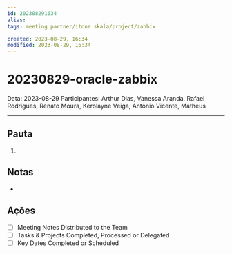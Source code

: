 ```yaml
---
id: 202308291634
alias: 
tags: meeting partner/itone skala/project/zabbix

created: 2023-08-29, 16:34
modified: 2023-08-29, 16:34
---
```

# 20230829-oracle-zabbix

Data: 2023-08-29
Participantes: Arthur Dias, Vanessa Aranda, Rafael Rodrigues, Renato Moura, Kerolayne Veiga, Antônio Vicente, Matheus

---

## Pauta

1. 

## Notas

- 

## Ações

- [ ] Meeting Notes Distributed to the Team
- [ ] Tasks & Projects Completed, Processed or Delegated
- [ ] Key Dates Completed or Scheduled